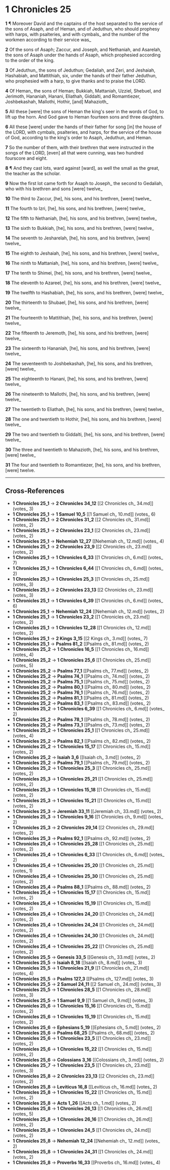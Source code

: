 # 1 Chronicles 25

**1** ¶ Moreover David and the captains of the host separated to the service of the sons of Asaph, and of Heman, and of Jeduthun, who should prophesy with harps, with psalteries, and with cymbals_ and the number of the workmen according to their service was_

**2** Of the sons of Asaph; Zaccur, and Joseph, and Nethaniah, and Asarelah, the sons of Asaph under the hands of Asaph, which prophesied according to the order of the king.

**3** Of Jeduthun_ the sons of Jeduthun; Gedaliah, and Zeri, and Jeshaiah, Hashabiah, and Mattithiah, six, under the hands of their father Jeduthun, who prophesied with a harp, to give thanks and to praise the LORD.

**4** Of Heman_ the sons of Heman; Bukkiah, Mattaniah, Uzziel, Shebuel, and Jerimoth, Hananiah, Hanani, Eliathah, Giddalti, and Romamtiezer, Joshbekashah, Mallothi, Hothir, [and] Mahazioth_

**5** All these [were] the sons of Heman the king's seer in the words of God, to lift up the horn. And God gave to Heman fourteen sons and three daughters.

**6** All these [were] under the hands of their father for song [in] the house of the LORD, with cymbals, psalteries, and harps, for the service of the house of God, according to the king's order to Asaph, Jeduthun, and Heman.

**7** So the number of them, with their brethren that were instructed in the songs of the LORD, [even] all that were cunning, was two hundred fourscore and eight.

**8** ¶ And they cast lots, ward against [ward], as well the small as the great, the teacher as the scholar.

**9** Now the first lot came forth for Asaph to Joseph_ the second to Gedaliah, who with his brethren and sons [were] twelve_

**10** The third to Zaccur, [he], his sons, and his brethren, [were] twelve_

**11** The fourth to Izri, [he], his sons, and his brethren, [were] twelve_

**12** The fifth to Nethaniah, [he], his sons, and his brethren, [were] twelve_

**13** The sixth to Bukkiah, [he], his sons, and his brethren, [were] twelve_

**14** The seventh to Jesharelah, [he], his sons, and his brethren, [were] twelve_

**15** The eighth to Jeshaiah, [he], his sons, and his brethren, [were] twelve_

**16** The ninth to Mattaniah, [he], his sons, and his brethren, [were] twelve_

**17** The tenth to Shimei, [he], his sons, and his brethren, [were] twelve_

**18** The eleventh to Azareel, [he], his sons, and his brethren, [were] twelve_

**19** The twelfth to Hashabiah, [he], his sons, and his brethren, [were] twelve_

**20** The thirteenth to Shubael, [he], his sons, and his brethren, [were] twelve_

**21** The fourteenth to Mattithiah, [he], his sons, and his brethren, [were] twelve_

**22** The fifteenth to Jeremoth, [he], his sons, and his brethren, [were] twelve_

**23** The sixteenth to Hananiah, [he], his sons, and his brethren, [were] twelve_

**24** The seventeenth to Joshbekashah, [he], his sons, and his brethren, [were] twelve_

**25** The eighteenth to Hanani, [he], his sons, and his brethren, [were] twelve_

**26** The nineteenth to Mallothi, [he], his sons, and his brethren, [were] twelve_

**27** The twentieth to Eliathah, [he], his sons, and his brethren, [were] twelve_

**28** The one and twentieth to Hothir, [he], his sons, and his brethren, [were] twelve_

**29** The two and twentieth to Giddalti, [he], his sons, and his brethren, [were] twelve_

**30** The three and twentieth to Mahazioth, [he], his sons, and his brethren, [were] twelve_

**31** The four and twentieth to Romamtiezer, [he], his sons, and his brethren, [were] twelve.

---

## Cross-References

- **1 Chronicles 25_1** → **2 Chronicles 34_12** [[2 Chronicles ch_ 34.md]] (votes_ 3)
- **1 Chronicles 25_1** → **1 Samuel 10_5** [[1 Samuel ch_ 10.md]] (votes_ 6)
- **1 Chronicles 25_1** → **2 Chronicles 31_2** [[2 Chronicles ch_ 31.md]] (votes_ 2)
- **1 Chronicles 25_1** → **2 Chronicles 23_1** [[2 Chronicles ch_ 23.md]] (votes_ 2)
- **1 Chronicles 25_1** → **Nehemiah 12_27** [[Nehemiah ch_ 12.md]] (votes_ 4)
- **1 Chronicles 25_1** → **2 Chronicles 23_9** [[2 Chronicles ch_ 23.md]] (votes_ 2)
- **1 Chronicles 25_1** → **1 Chronicles 6_33** [[1 Chronicles ch_ 6.md]] (votes_ 7)
- **1 Chronicles 25_1** → **1 Chronicles 6_44** [[1 Chronicles ch_ 6.md]] (votes_ 2)
- **1 Chronicles 25_1** → **1 Chronicles 25_3** [[1 Chronicles ch_ 25.md]] (votes_ 3)
- **1 Chronicles 25_1** → **2 Chronicles 23_13** [[2 Chronicles ch_ 23.md]] (votes_ 3)
- **1 Chronicles 25_1** → **1 Chronicles 6_39** [[1 Chronicles ch_ 6.md]] (votes_ 6)
- **1 Chronicles 25_1** → **Nehemiah 12_24** [[Nehemiah ch_ 12.md]] (votes_ 2)
- **1 Chronicles 25_1** → **1 Chronicles 23_2** [[1 Chronicles ch_ 23.md]] (votes_ 2)
- **1 Chronicles 25_1** → **1 Chronicles 12_28** [[1 Chronicles ch_ 12.md]] (votes_ 2)
- **1 Chronicles 25_1** → **2 Kings 3_15** [[2 Kings ch_ 3.md]] (votes_ 7)
- **1 Chronicles 25_1** → **Psalms 81_2** [[Psalms ch_ 81.md]] (votes_ 2)
- **1 Chronicles 25_2** → **1 Chronicles 16_5** [[1 Chronicles ch_ 16.md]] (votes_ 4)
- **1 Chronicles 25_2** → **1 Chronicles 25_6** [[1 Chronicles ch_ 25.md]] (votes_ 5)
- **1 Chronicles 25_2** → **Psalms 77_1** [[Psalms ch_ 77.md]] (votes_ 2)
- **1 Chronicles 25_2** → **Psalms 74_1** [[Psalms ch_ 74.md]] (votes_ 2)
- **1 Chronicles 25_2** → **Psalms 75_1** [[Psalms ch_ 75.md]] (votes_ 2)
- **1 Chronicles 25_2** → **Psalms 80_1** [[Psalms ch_ 80.md]] (votes_ 2)
- **1 Chronicles 25_2** → **Psalms 76_1** [[Psalms ch_ 76.md]] (votes_ 2)
- **1 Chronicles 25_2** → **Psalms 81_1** [[Psalms ch_ 81.md]] (votes_ 2)
- **1 Chronicles 25_2** → **Psalms 83_1** [[Psalms ch_ 83.md]] (votes_ 2)
- **1 Chronicles 25_2** → **1 Chronicles 6_39** [[1 Chronicles ch_ 6.md]] (votes_ 2)
- **1 Chronicles 25_2** → **Psalms 78_1** [[Psalms ch_ 78.md]] (votes_ 2)
- **1 Chronicles 25_2** → **Psalms 73_1** [[Psalms ch_ 73.md]] (votes_ 2)
- **1 Chronicles 25_2** → **1 Chronicles 25_1** [[1 Chronicles ch_ 25.md]] (votes_ 4)
- **1 Chronicles 25_2** → **Psalms 82_1** [[Psalms ch_ 82.md]] (votes_ 2)
- **1 Chronicles 25_2** → **1 Chronicles 15_17** [[1 Chronicles ch_ 15.md]] (votes_ 2)
- **1 Chronicles 25_2** → **Isaiah 3_6** [[Isaiah ch_ 3.md]] (votes_ 2)
- **1 Chronicles 25_2** → **Psalms 79_1** [[Psalms ch_ 79.md]] (votes_ 2)
- **1 Chronicles 25_2** → **1 Chronicles 25_3** [[1 Chronicles ch_ 25.md]] (votes_ 2)
- **1 Chronicles 25_3** → **1 Chronicles 25_21** [[1 Chronicles ch_ 25.md]] (votes_ 2)
- **1 Chronicles 25_3** → **1 Chronicles 15_18** [[1 Chronicles ch_ 15.md]] (votes_ 2)
- **1 Chronicles 25_3** → **1 Chronicles 15_21** [[1 Chronicles ch_ 15.md]] (votes_ 2)
- **1 Chronicles 25_3** → **Jeremiah 33_11** [[Jeremiah ch_ 33.md]] (votes_ 2)
- **1 Chronicles 25_3** → **1 Chronicles 9_16** [[1 Chronicles ch_ 9.md]] (votes_ 2)
- **1 Chronicles 25_3** → **2 Chronicles 29_14** [[2 Chronicles ch_ 29.md]] (votes_ 2)
- **1 Chronicles 25_3** → **Psalms 92_1** [[Psalms ch_ 92.md]] (votes_ 2)
- **1 Chronicles 25_4** → **1 Chronicles 25_28** [[1 Chronicles ch_ 25.md]] (votes_ 2)
- **1 Chronicles 25_4** → **1 Chronicles 6_33** [[1 Chronicles ch_ 6.md]] (votes_ 2)
- **1 Chronicles 25_4** → **1 Chronicles 25_20** [[1 Chronicles ch_ 25.md]] (votes_ 1)
- **1 Chronicles 25_4** → **1 Chronicles 25_30** [[1 Chronicles ch_ 25.md]] (votes_ 2)
- **1 Chronicles 25_4** → **Psalms 88_1** [[Psalms ch_ 88.md]] (votes_ 2)
- **1 Chronicles 25_4** → **1 Chronicles 15_17** [[1 Chronicles ch_ 15.md]] (votes_ 2)
- **1 Chronicles 25_4** → **1 Chronicles 15_19** [[1 Chronicles ch_ 15.md]] (votes_ 2)
- **1 Chronicles 25_4** → **1 Chronicles 24_20** [[1 Chronicles ch_ 24.md]] (votes_ 2)
- **1 Chronicles 25_4** → **1 Chronicles 24_24** [[1 Chronicles ch_ 24.md]] (votes_ 2)
- **1 Chronicles 25_4** → **1 Chronicles 24_30** [[1 Chronicles ch_ 24.md]] (votes_ 2)
- **1 Chronicles 25_4** → **1 Chronicles 25_22** [[1 Chronicles ch_ 25.md]] (votes_ 2)
- **1 Chronicles 25_5** → **Genesis 33_5** [[Genesis ch_ 33.md]] (votes_ 2)
- **1 Chronicles 25_5** → **Isaiah 8_18** [[Isaiah ch_ 8.md]] (votes_ 3)
- **1 Chronicles 25_5** → **1 Chronicles 21_9** [[1 Chronicles ch_ 21.md]] (votes_ 4)
- **1 Chronicles 25_5** → **Psalms 127_3** [[Psalms ch_ 127.md]] (votes_ 3)
- **1 Chronicles 25_5** → **2 Samuel 24_11** [[2 Samuel ch_ 24.md]] (votes_ 3)
- **1 Chronicles 25_5** → **1 Chronicles 28_5** [[1 Chronicles ch_ 28.md]] (votes_ 3)
- **1 Chronicles 25_5** → **1 Samuel 9_9** [[1 Samuel ch_ 9.md]] (votes_ 3)
- **1 Chronicles 25_6** → **1 Chronicles 15_16** [[1 Chronicles ch_ 15.md]] (votes_ 2)
- **1 Chronicles 25_6** → **1 Chronicles 15_19** [[1 Chronicles ch_ 15.md]] (votes_ 2)
- **1 Chronicles 25_6** → **Ephesians 5_19** [[Ephesians ch_ 5.md]] (votes_ 2)
- **1 Chronicles 25_6** → **Psalms 68_25** [[Psalms ch_ 68.md]] (votes_ 2)
- **1 Chronicles 25_6** → **1 Chronicles 23_5** [[1 Chronicles ch_ 23.md]] (votes_ 2)
- **1 Chronicles 25_6** → **1 Chronicles 15_22** [[1 Chronicles ch_ 15.md]] (votes_ 2)
- **1 Chronicles 25_6** → **Colossians 3_16** [[Colossians ch_ 3.md]] (votes_ 2)
- **1 Chronicles 25_7** → **1 Chronicles 23_5** [[1 Chronicles ch_ 23.md]] (votes_ 3)
- **1 Chronicles 25_8** → **2 Chronicles 23_13** [[2 Chronicles ch_ 23.md]] (votes_ 2)
- **1 Chronicles 25_8** → **Leviticus 16_8** [[Leviticus ch_ 16.md]] (votes_ 2)
- **1 Chronicles 25_8** → **1 Chronicles 15_22** [[1 Chronicles ch_ 15.md]] (votes_ 2)
- **1 Chronicles 25_8** → **Acts 1_26** [[Acts ch_ 1.md]] (votes_ 2)
- **1 Chronicles 25_8** → **1 Chronicles 26_13** [[1 Chronicles ch_ 26.md]] (votes_ 5)
- **1 Chronicles 25_8** → **1 Chronicles 26_16** [[1 Chronicles ch_ 26.md]] (votes_ 2)
- **1 Chronicles 25_8** → **1 Chronicles 24_5** [[1 Chronicles ch_ 24.md]] (votes_ 2)
- **1 Chronicles 25_8** → **Nehemiah 12_24** [[Nehemiah ch_ 12.md]] (votes_ 2)
- **1 Chronicles 25_8** → **1 Chronicles 24_31** [[1 Chronicles ch_ 24.md]] (votes_ 2)
- **1 Chronicles 25_8** → **Proverbs 16_33** [[Proverbs ch_ 16.md]] (votes_ 4)
